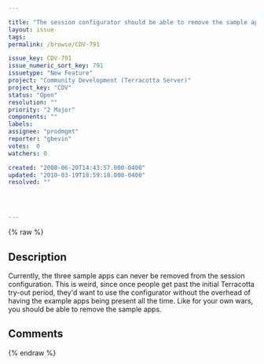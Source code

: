 ```yaml
---

title: "The session configurator should be able to remove the sample apps"
layout: issue
tags: 
permalink: /browse/CDV-791

issue_key: CDV-791
issue_numeric_sort_key: 791
issuetype: "New Feature"
project: "Community Development (Terracotta Server)"
project_key: "CDV"
status: "Open"
resolution: ""
priority: "2 Major"
components: ""
labels: 
assignee: "prodmgmt"
reporter: "gbevin"
votes:  0
watchers: 0

created: "2008-06-20T14:43:57.000-0400"
updated: "2010-03-19T18:59:18.000-0400"
resolved: ""




---
```


{% raw %}

## Description

<div markdown="1" class="description">

Currently, the three sample apps can never be removed from the session configuration. This is weird, since once people get past the initial Terracotta try-out period, they'd want to use the configurator without the overhead of having the example apps being present all the time. Like for your own wars, you should be able to remove the sample apps.

</div>

## Comments



{% endraw %}
